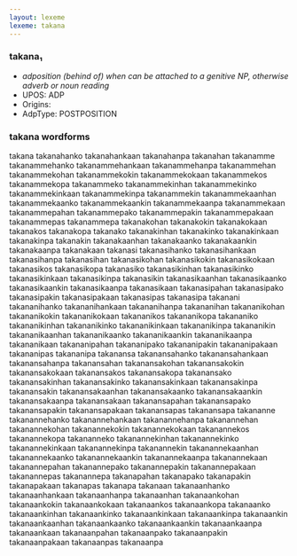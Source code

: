 ```yaml
---
layout: lexeme
lexeme: takana
---
```


###  takana₁

* _adposition (behind of) when can be attached to a genitive NP, otherwise adverb or noun reading_
* UPOS:  ADP
* Origins: 
* AdpType:  POSTPOSITION


### takana wordforms

takana
takanahanko
takanahankaan
takanahanpa
takanahan
takanamme
takanammehanko
takanammehankaan
takanammehanpa
takanammehan
takanammekohan
takanammekokin
takanammekokaan
takanammekos
takanammekopa
takanammeko
takanammekinhan
takanammekinko
takanammekinkaan
takanammekinpa
takanammekin
takanammekaanhan
takanammekaanko
takanammekaankin
takanammekaanpa
takanammekaan
takanammepahan
takanammepako
takanammepakin
takanammepakaan
takanammepas
takanammepa
takanakohan
takanakokin
takanakokaan
takanakos
takanakopa
takanako
takanakinhan
takanakinko
takanakinkaan
takanakinpa
takanakin
takanakaanhan
takanakaanko
takanakaankin
takanakaanpa
takanakaan
takanasi
takanasihanko
takanasihankaan
takanasihanpa
takanasihan
takanasikohan
takanasikokin
takanasikokaan
takanasikos
takanasikopa
takanasiko
takanasikinhan
takanasikinko
takanasikinkaan
takanasikinpa
takanasikin
takanasikaanhan
takanasikaanko
takanasikaankin
takanasikaanpa
takanasikaan
takanasipahan
takanasipako
takanasipakin
takanasipakaan
takanasipas
takanasipa
takanani
takananihanko
takananihankaan
takananihanpa
takananihan
takananikohan
takananikokin
takananikokaan
takananikos
takananikopa
takananiko
takananikinhan
takananikinko
takananikinkaan
takananikinpa
takananikin
takananikaanhan
takananikaanko
takananikaankin
takananikaanpa
takananikaan
takananipahan
takananipako
takananipakin
takananipakaan
takananipas
takananipa
takanansa
takanansahanko
takanansahankaan
takanansahanpa
takanansahan
takanansakohan
takanansakokin
takanansakokaan
takanansakos
takanansakopa
takanansako
takanansakinhan
takanansakinko
takanansakinkaan
takanansakinpa
takanansakin
takanansakaanhan
takanansakaanko
takanansakaankin
takanansakaanpa
takanansakaan
takanansapahan
takanansapako
takanansapakin
takanansapakaan
takanansapas
takanansapa
takananne
takanannehanko
takanannehankaan
takanannehanpa
takanannehan
takanannekohan
takanannekokin
takanannekokaan
takanannekos
takanannekopa
takananneko
takanannekinhan
takanannekinko
takanannekinkaan
takanannekinpa
takanannekin
takanannekaanhan
takanannekaanko
takanannekaankin
takanannekaanpa
takanannekaan
takanannepahan
takanannepako
takanannepakin
takanannepakaan
takanannepas
takanannepa
takanapahan
takanapako
takanapakin
takanapakaan
takanapas
takanapa
takanaan
takanaanhanko
takanaanhankaan
takanaanhanpa
takanaanhan
takanaankohan
takanaankokin
takanaankokaan
takanaankos
takanaankopa
takanaanko
takanaankinhan
takanaankinko
takanaankinkaan
takanaankinpa
takanaankin
takanaankaanhan
takanaankaanko
takanaankaankin
takanaankaanpa
takanaankaan
takanaanpahan
takanaanpako
takanaanpakin
takanaanpakaan
takanaanpas
takanaanpa

